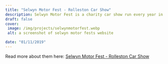 ```yaml
---
title: "Selwyn Motor Fest - Rolleston Car Show"
description: Selwyn Motor Fest is a charity car show run every year in the Selwyn town of Rolleston. Bringing nearly 1000 cars in and residents from all over Christchurch, this show has been a great source of donations for local charities. 
draft: false
cover: 
 image: /img/projects/selwynmotorfest.webp
 alt: a screenshot of selwyn motor fests website

date: "01/11/2019"
---
```


Read more about them here: <a href="http://www.selwynmotorfest.nz">Selwyn Motor Fest - Rolleston Car Show</a>